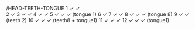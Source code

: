/HEAD-TEETH-TONGUE
1 ✓ ✓  
2 ✓
3 ✓ ✓
4 ✓ ✓
5 ✓ ✓ ✓ (tongue 1)
6 ✓
7 ✓ ✓
8 ✓ ✓ ✓ (tongue 8)
9 ✓ ✓ (teeth 2)
10 ✓ ✓ ✓ (teeth8 + tongue1)
11 ✓ ✓ ✓
12 ✓ ✓ ✓ (tongue1)
